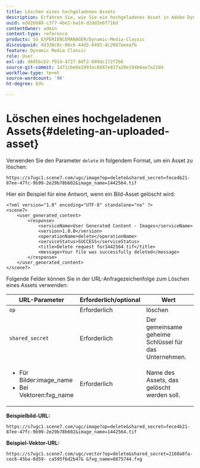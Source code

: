 ```yaml
---
title: Löschen eines hochgeladenen Assets
description: Erfahren Sie, wie Sie ein hochgeladenes Asset in Adobe Dynamic Media Classic löschen.
uuid: edd2b688-c377-4be1-ba16-d2dd2e6f716d
contentOwner: admin
content-type: reference
products: SG_EXPERIENCEMANAGER/Dynamic-Media-Classic
discoiquuid: dd338c8c-06c6-44d5-8493-dc2087eeeafb
feature: Dynamic Media Classic
role: User
exl-id: d845bcb2-f914-4727-8df2-049dc172f266
source-git-commit: 1d71cbe6e2493ac8d47e837a20e194b6ae7a22d4
workflow-type: tm+mt
source-wordcount: '96'
ht-degree: 83%

---
```


# Löschen eines hochgeladenen Assets{#deleting-an-uploaded-asset}

Verwenden Sie den Parameter `delete` in folgendem Format, um ein Asset zu löschen:

```as3
https://s7ugc1.scene7.com/ugc/image?op=delete&shared_secret=fece4b21-87ee-47fc-9b99-2e29b78b602&image_name=1442564.tif
```

Hier ein Beispiel für eine Antwort, wenn ein Bild-Asset gelöscht wird:

```as3
<?xml version="1.0" encoding="UTF-8" standalone="no" ?> 
<scene7> 
    <user_generated_content> 
        <response> 
            <serviceName>User Generated Content - Images</serviceName> 
            <version>1.0.0</version> 
            <operationName>delete</operationName> 
            <serviceStatus>SUCCESS</serviceStatus> 
            <title>Delete request for1442564.tif</title> 
            <message>Your file was successfully deleted</message> 
        </response> 
    </user_generated_content> 
</scene7>
```

Folgende Felder können Sie in der URL-Anfragezeichenfolge zum Löschen eines Assets verwenden:

| URL-Parameter | Erforderlich/optional | Wert |
| --- | --- | --- |
| `op` | Erforderlich | löschen |
| `shared_secret` | Erforderlich | Der gemeinsame geheime Schlüssel für das Unternehmen. |
| <ul><li>Für Bilder:image_name</li><li>Bei Vektoren:fxg_name</li></ul> | Erforderlich | Name des Assets, das gelöscht werden soll. |

**Beispielbild-URL:**

`https://s7ugc1.scene7.com/ugc/image?op=delete&shared_secret=fece4b21-87ee-47fc-9b99-2e29b78b602&image_name=1442564.tif`

**Beispiel-Vektor-URL:**

`https://s7ugc1.scene7.com/ugc/vector?op=delete&shared_secret=2160a8fa-cec6-45ba-8d59- ca595f6d2b47& &fxg_name=8875744.fxg`
